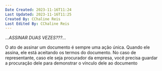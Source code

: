 ```yaml
---
Date Created: 2023-11-16T11:24
Last Updated: 2023-11-16T11:25
Created By: CChaline Reis
Last Edited By: CChaline Reis
---
```

…_ASSINAR DUAS VEZES???…_

  

O ato de assinar um documento é sempre uma ação única. Quando ele assina, ele está aceitando os termos do documento. No caso de representante, caso ele seja procurador da empresa, você precisa guardar a procuração dele para demonstrar o vínculo dele ao documento